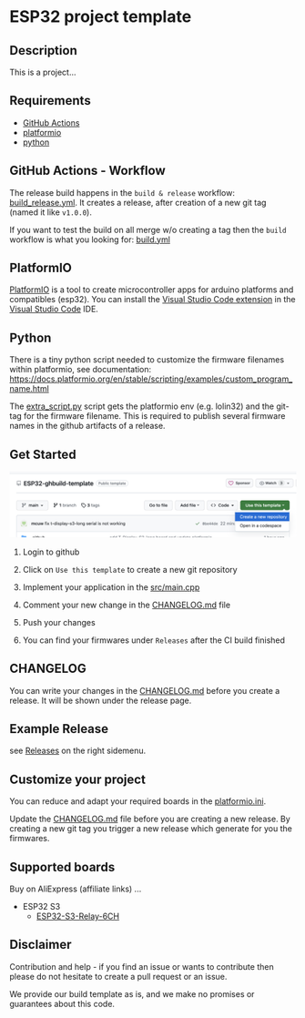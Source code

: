 # ESP32 project template

## Description
 
This is a project...

## Requirements

- [GitHub Actions](https://github.com/features/actions)
- [platformio](https://platformio.org/)
- [python](https://www.python.org/)

## GitHub Actions - Workflow

The release build happens in the `build & release` workflow: [build_release.yml](.github/workflows/build_release.yml).
It creates a release, after creation of a new git tag (named it like `v1.0.0`).

If you want to test the build on all merge w/o creating a tag then the `build` workflow is what you looking for: [build.yml](.github/workflows/build.yml)

## PlatformIO

[PlatformIO](https://platformio.org/) is a tool to create microcontroller apps for arduino platforms and compatibles (esp32). You can install the [Visual Studio Code extension](https://platformio.org/install/ide?install=vscode) in the [Visual Studio Code](https://code.visualstudio.com/) IDE.

## Python

There is a tiny python script needed to customize the firmware filenames within platformio, see documentation: https://docs.platformio.org/en/stable/scripting/examples/custom_program_name.html

The [extra_script.py](extra_script.py) script gets the platformio env (e.g. lolin32) and the git-tag for the firmware filename.
This is required to publish several firmware names in the github artifacts of a release.

## Get Started

<img src="doc/create-new-project-with-template.png" />

1. Login to github

2. Click on `Use this template` to create a new git repository
3. Implement your application in the [src/main.cpp](src/main.cpp)
4. Comment your new change in the [CHANGELOG.md](CHANGELOG.md) file
5. Push your changes


6. You can find your firmwares under `Releases` after the CI build finished

## CHANGELOG

You can write your changes in the [CHANGELOG.md](CHANGELOG.md) before you create a release. It will be shown under the release page.

## Example Release

see [Releases](https://github.com/mcuw/esp-ghbuild-template/releases) on the right sidemenu.

## Customize your project

You can reduce and adapt your required boards in the [platformio.ini](platformio.ini).

Update the [CHANGELOG.md](CHANGELOG.md) file before you are creating a new release. By creating a new git tag you trigger a new release which generate for you the firmwares.

## Supported boards

Buy on AliExpress (affiliate links) ...

- ESP32 S3
  - [ESP32-S3-Relay-6CH](https://www.waveshare.com/wiki/ESP32-S3-Relay-6CH)


## Disclaimer

Contribution and help - if you find an issue or wants to contribute then please do not hesitate to create a pull request or an issue.

We provide our build template as is, and we make no promises or guarantees about this code.
